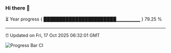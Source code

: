 ### Hi there 👋

⏳ Year progress { ███████████████████████▁▁▁▁▁▁▁ } 79.25 %

---

⏰ Updated on Fri, 17 Oct 2025 06:32:01 GMT

![Progress Bar CI](https://github.com/liununu/liununu/workflows/Progress%20Bar%20CI/badge.svg)
